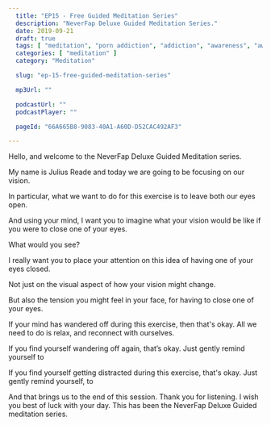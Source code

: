 ```yaml
---
  title: "EP15 - Free Guided Meditation Series"
  description: "NeverFap Deluxe Guided Meditation Series."
  date: 2019-09-21
  draft: true
  tags: [ "meditation", "porn addiction", "addiction", "awareness", "awareness exercises", "perspective", "nofap", "neverfap", "neverfap deluxe" ]
  categories: [ "meditation" ]
  category: "Meditation"

  slug: "ep-15-free-guided-meditation-series"

  mp3Url: ""

  podcastUrl: ""
  podcastPlayer: ""

  pageId: "66A665B8-9083-40A1-A60D-D52CAC492AF3"

---
```


<!-- senses -->

Hello, and welcome to the NeverFap Deluxe Guided Meditation series.

My name is Julius Reade and today we are going to be focusing on our vision. 

In particular, what we want to do for this exercise is to leave both our eyes open.

And using your mind, I want you to imagine what your vision would be like if you were to close one of your eyes.

What would you see?

I really want you to place your attention on this idea of having one of your eyes closed. 

Not just on the visual aspect of how your vision might change.

But also the tension you might feel in your face, for having to close one of your eyes. 





If your mind has wandered off during this exercise, then that's okay. All we need to do is relax, and reconnect with ourselves.


If you find yourself wandering off again, that’s okay. Just gently remind yourself to


If you find yourself getting distracted during this exercise, that's okay. Just gently remind yourself, to


And that brings us to the end of this session. Thank you for listening. I wish you best of luck with your day. This has been the NeverFap Deluxe Guided meditation series.
